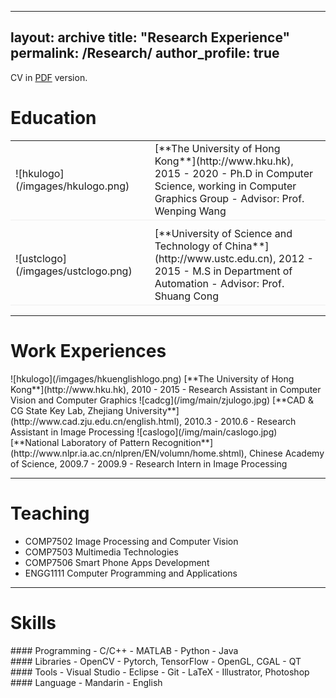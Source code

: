 
---
layout: archive
title: "Research Experience"
permalink: /Research/
author_profile: true
---
 

CV in [PDF](/archive/CV_ChuanWang.pdf) version.
 
# Education
<table style="width:100%">
<col width="9%">
<col width="20">
<col >
<tr style="border-bottom:1pt solid #eee">
<td markdown="1">
![hkulogo](/imgages/hkulogo.png)
</td>
<td></td>
<td markdown="1">
[**The University of Hong Kong**](http://www.hku.hk), 2015 - 2020 
- Ph.D in Computer Science, working in Computer Graphics Group
- Advisor: Prof. Wenping Wang

</td> 
</tr>

<tr height="10"/>

<tr style="border-bottom:1pt solid #eee">
<td markdown="1">
![ustclogo](/imgages/ustclogo.png)
</td>
<td></td>
<td markdown="1">
[**University of Science and Technology of China**](http://www.ustc.edu.cn), 2012 - 2015
- M.S in Department of Automation
- Advisor: Prof. Shuang Cong

</td> 
</tr>

</table>

---

# Work Experiences


</td> 
</tr>

<tr height="10"/>

<tr style="border-bottom:1pt solid #eee">
<td markdown="1">
![hkulogo](/imgages/hkuenglishlogo.png)
</td>
<td></td>
<td markdown="1">
[**The University of Hong Kong**](http://www.hku.hk), 2010 - 2015 
- Research Assistant in Computer Vision and Computer Graphics
</td> 
</tr>

<tr height="10"/>

<tr style="border-bottom:1pt solid #eee">
<td markdown="1">
![cadcg](/img/main/zjulogo.jpg)
</td>
<td></td>
<td markdown="1">
[**CAD & CG State Key Lab, Zhejiang University**](http://www.cad.zju.edu.cn/english.html), 2010.3 - 2010.6 
- Research Assistant in Image Processing
</td> 
</tr>

<tr height="10"/>

<tr style="border-bottom:1pt solid #eee">
<td markdown="1">
![caslogo](/img/main/caslogo.jpg)
</td>
<td></td>
<td markdown="1">
[**National Laboratory of Pattern Recognition**](http://www.nlpr.ia.ac.cn/nlpren/EN/volumn/home.shtml), Chinese Academy of Science, 2009.7 - 2009.9 
- Research Intern in Image Processing
</td> 
</tr>

</table>

---

# Teaching
- COMP7502 Image Processing and Computer Vision
- COMP7503 Multimedia Technologies
- COMP7506 Smart Phone Apps Development
- ENGG1111 Computer Programming and Applications


---

# Skills
<div class="container">
<div class="leftpane1" markdown="1">
#### Programming
- C/C++
- MATLAB
- Python
- Java
</div>
  
<div class="leftpane1" markdown="1">
#### Libraries
- OpenCV
- Pytorch, TensorFlow
- OpenGL, CGAL
- QT
</div>
  
<div class="leftpane1" markdown="1">
#### Tools
- Visual Studio
- Eclipse
- Git 
- LaTeX
- Illustrator, Photoshop
</div>

<div class="leftpane1" markdown="1">
#### Language
- Mandarin
- English
</div>
</div>

